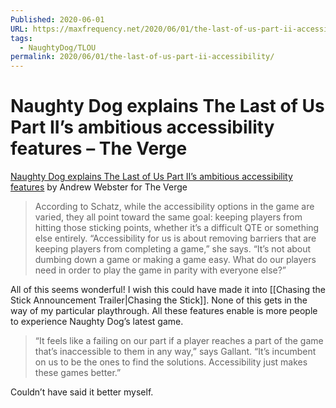 ```yaml
---
Published: 2020-06-01
URL: https://maxfrequency.net/2020/06/01/the-last-of-us-part-ii-accessibility/
tags:
  - NaughtyDog/TLOU
permalink: 2020/06/01/the-last-of-us-part-ii-accessibility/
---
```

# Naughty Dog explains The Last of Us Part II’s ambitious accessibility features – The Verge

[Naughty Dog explains The Last of Us Part II’s ambitious accessibility features](https://www.theverge.com/21274923/the-last-of-us-part-2-accessibility-features-naughty-dog-interview-ps4) by Andrew Webster for The Verge

> According to Schatz, while the accessibility options in the game are varied, they all point toward the same goal: keeping players from hitting those sticking points, whether it’s a difficult QTE or something else entirely. “Accessibility for us is about removing barriers that are keeping players from completing a game,” she says. “It’s not about dumbing down a game or making a game easy. What do our players need in order to play the game in parity with everyone else?”

All of this seems wonderful! I wish this could have made it into [[Chasing the Stick Announcement Trailer|Chasing the Stick]]. None of this gets in the way of my particular playthrough. All these features enable is more people to experience Naughty Dog’s latest game. 

> “It feels like a failing on our part if a player reaches a part of the game that’s inaccessible to them in any way,” says Gallant. “It’s incumbent on us to be the ones to find the solutions. Accessibility just makes these games better.”

Couldn’t have said it better myself.